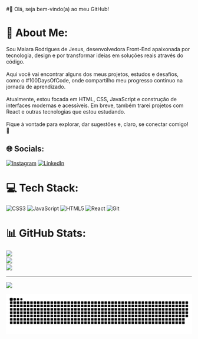 #👋 Olá, seja bem-vindo(a) ao meu GitHub!

# 💫 About Me:
Sou Maiara Rodrigues de Jesus, desenvolvedora Front-End apaixonada por tecnologia, design e por transformar ideias em soluções reais através do código.<br><br>Aqui você vai encontrar alguns dos meus projetos, estudos e desafios, como o #100DaysOfCode, onde compartilho meu progresso contínuo na jornada de aprendizado.<br><br>Atualmente, estou focada em HTML, CSS, JavaScript e construção de interfaces modernas e acessíveis. Em breve, também trarei projetos com React e outras tecnologias que estou estudando.<br><br>Fique à vontade para explorar, dar sugestões e, claro, se conectar comigo! 🚀


## 🌐 Socials:
[![Instagram](https://img.shields.io/badge/Instagram-%23E4405F.svg?logo=Instagram&logoColor=white)](https://instagram.com/maiara_rodriguesj) [![LinkedIn](https://img.shields.io/badge/LinkedIn-%230077B5.svg?logo=linkedin&logoColor=white)](https://linkedin.com/in/https://www.linkedin.com/in/maiararodriguesj/) 

# 💻 Tech Stack:
![CSS3](https://img.shields.io/badge/css3-%231572B6.svg?style=for-the-badge&logo=css3&logoColor=white) ![JavaScript](https://img.shields.io/badge/javascript-%23323330.svg?style=for-the-badge&logo=javascript&logoColor=%23F7DF1E) ![HTML5](https://img.shields.io/badge/html5-%23E34F26.svg?style=for-the-badge&logo=html5&logoColor=white) ![React](https://img.shields.io/badge/react-%2320232a.svg?style=for-the-badge&logo=react&logoColor=%2361DAFB) ![Git](https://img.shields.io/badge/git-%23F05033.svg?style=for-the-badge&logo=git&logoColor=white)
# 📊 GitHub Stats:
![](https://github-readme-stats.vercel.app/api?username=maia-ra&theme=rose&hide_border=true&include_all_commits=false&count_private=true)<br/>
![](https://nirzak-streak-stats.vercel.app/?user=maia-ra&theme=rose&hide_border=true)<br/>
![](https://github-readme-stats.vercel.app/api/top-langs/?username=maia-ra&theme=rose&hide_border=true&include_all_commits=false&count_private=true&layout=compact)

---
[![](https://visitcount.itsvg.in/api?id=maia-ra&icon=0&color=0)](https://visitcount.itsvg.in)

<!-- Proudly created with GPRM ( https://gprm.itsvg.in ) -->

<picture align="center">
  <source media="(prefers-color-scheme: dark)" srcset="https://raw.githubusercontent.com/mari4souza/mari4souza/output/github-contribution-grid-snake-dark.svg">
  <source media="(prefers-color-scheme: light)" srcset="https://raw.githubusercontent.com/mari4souza/mari4souza/output/github-contribution-grid-snake-dark.svg">
  <img align="center" alt="github contribution grid snake animation" src="https://raw.githubusercontent.com/mari4souza/mari4souza/output/github-contribution-grid-snake.svg">
</picture>
